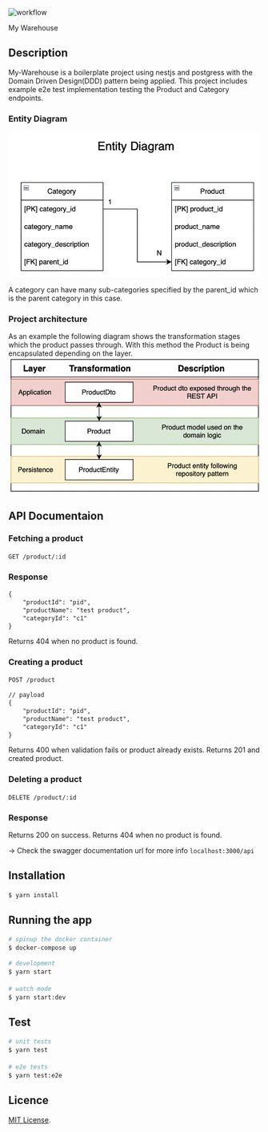 ![workflow](https://github.com/NikosPanourakis/nestjs-warehouse-boilerplate/actions/workflows/main.yml/badge.svg)

My Warehouse

## Description
My-Warehouse is a boilerplate project using nestjs and postgress with the Domain Driven Design(DDD) pattern being applied.
This project includes example e2e test implementation testing the Product and Category endpoints.

### Entity Diagram

![alt text](https://github.com/NikosPanourakis/nestjs-warehouse-boilerplate/blob/main/img/entity-diagram.png?raw=true)

A category can have many sub-categories specified by the parent_id which is the parent category in this case.

### Project architecture

As an example the following diagram shows the transformation stages which the product passes through. With this method the Product is being encapsulated depending on the layer.
![alt text](https://github.com/NikosPanourakis/nestjs-warehouse-boilerplate/blob/main/img/ddd.png?raw=true)

## API Documentaion
### Fetching a product
`GET /product/:id`
### Response
```
{
    "productId": "pid",
    "productName": "test product",
    "categoryId": "c1"
}
```
Returns 404 when no product is found.

### Creating a product
`POST /product`

    // payload
    {
        "productId": "pid",
        "productName": "test product",
        "categoryId": "c1"
    }
Returns 400 when validation fails or product already exists.
Returns 201 and created product.

### Deleting a product
`DELETE /product/:id`

### Response
Returns 200 on success.
Returns 404 when no product is found.

-> Check the swagger documentation url for more info
```localhost:3000/api``` 

## Installation

```bash
$ yarn install
```

## Running the app

```bash
# spinup the docker container 
$ docker-compose up 
```

```bash
# development
$ yarn start

# watch mode
$ yarn start:dev
```

## Test

```bash
# unit tests
$ yarn test

# e2e tests
$ yarn test:e2e
```

## Licence

[MIT License](https://github.com/NikosPanourakis/nestjs-warehouse-boilerplate/main/licence.md).
